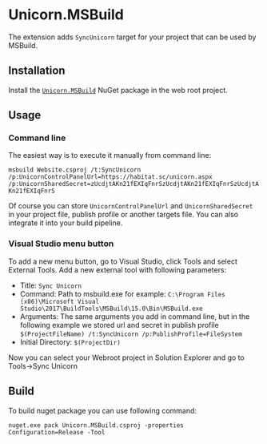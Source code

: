 # Unicorn.MSBuild
The extension adds `SyncUnicorn` target for your project that can be used by MSBuild.

## Installation

Install the [`Unicorn.MSBuild`][1] NuGet package in the web root project.

## Usage

### Command line

The easiest way is to execute it manually from command line:

`msbuild Website.csproj /t:SyncUnicorn /p:UnicornControlPanelUrl=https://habitat.sc/unicorn.aspx /p:UnicornSharedSecret=zUcdjtAKn21fEXIqFnrSzUcdjtAKn21fEXIqFnrSzUcdjtAKn21fEXIqFnrS`

Of course you can store `UnicornControlPanelUrl` and `UnicornSharedSecret` in your project file, publish profile or another targets file.
You can also integrate it into your build pipeline.

### Visual Studio menu button

To add a new menu button, go to Visual Studio, click Tools and select External Tools.
Add a new external tool with following parameters:

* Title: `Sync Unicorn`
* Command: Path to msbuild.exe for example: `C:\Program Files (x86)\Microsoft Visual Studio\2017\BuildTools\MSBuild\15.0\Bin\MSBuild.exe`
* Arguments: The same arguments you add in command line, but in the following example we stored url and secret in publish profile `$(ProjectFileName) /t:SyncUnicorn /p:PublishProfile=FileSystem`
* Initial Directory: `$(ProjectDir)` 

Now you can select your Webroot project in Solution Explorer and go to Tools->Sync Unicorn

## Build

To build nuget package you can use following command:

`nuget.exe pack Unicorn.MSBuild.csproj -properties Configuration=Release -Tool`

[1]: https://www.nuget.org/packages/Unicorn.MSBuild
